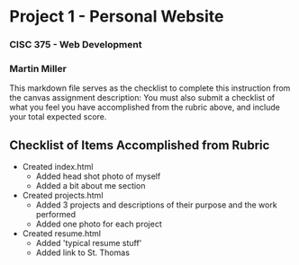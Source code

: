 # Project 1 - Personal Website
### CISC 375 - Web Development
### Martin Miller

This markdown file serves as the checklist to complete this instruction from the canvas assignment description: You must also submit a checklist of what you feel you have accomplished from the rubric above, and include your total expected score. 

## Checklist of Items Accomplished from Rubric
- Created index.html
    - Added head shot photo of myself
    - Added a bit about me section
- Created projects.html
    - Added 3 projects and descriptions of their purpose and the work performed
    - Added one photo for each project
- Created resume.html
    - Added 'typical resume stuff'
    - Added link to St. Thomas
    
    